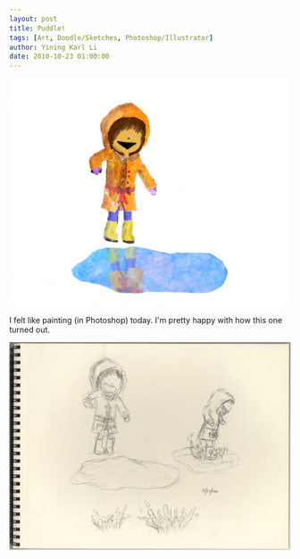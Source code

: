 ```yaml
---
layout: post
title: Puddle!
tags: [Art, Doodle/Sketches, Photoshop/Illustrator]
author: Yining Karl Li
date: 2010-10-23 01:00:00
---
```


[![](/content/images/2010/Oct/jump_final.png)](/content/images/2010/Oct/jump_final.png)

I felt like painting (in Photoshop) today. I'm pretty happy with how this one turned out.

[![](/content/images/2010/Oct/20.jpg)](/content/images/2010/Oct/20.jpg)
